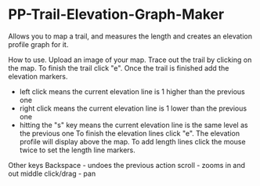 # PP-Trail-Elevation-Graph-Maker
Allows you to map a trail, and measures the length and creates an elevation profile graph for it.

How to use.
Upload an image of your map.
Trace out the trail by clicking on the map.
To finish the trail click "e".
Once the trail is finished add the elevation markers.
 - left click means the current elevation line is 1 higher than the previous one
 - right click means the current elevation line is 1 lower than the previous one
 - hitting the "s" key means the current elevation line is the same level as the previous one
To finish the elevation lines click "e".
The elevation profile will display above the map.
To add length lines click the mouse twice to set the length line markers.

Other keys
Backspace - undoes the previous action
scroll - zooms in and out
middle click/drag - pan
